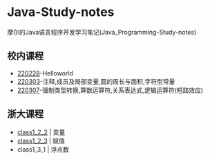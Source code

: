 # Java-Study-notes
摩尔的Java语言程序开发学习笔记(Java_Programming-Study-notes)

## 校内课程
* [220228](https://github.com/mole9630/Java-Study-notes/tree/main/%E6%A0%A1%E5%86%85%E8%AF%BE%E7%A8%8B/220228-Helloworld)-Helloworld
* [220303](https://github.com/mole9630/Java-Study-notes/tree/main/%E6%A0%A1%E5%86%85%E8%AF%BE%E7%A8%8B/220303-%E6%B3%A8%E9%87%8A%2C%E6%88%90%E5%91%98%E5%8F%8A%E5%B1%80%E9%83%A8%E5%8F%98%E9%87%8F%2C%E5%9C%86%E7%9A%84%E5%91%A8%E9%95%BF%E4%B8%8E%E9%9D%A2%E7%A7%AF%2C%E5%AD%97%E7%AC%A6%E5%9E%8B%E5%B8%B8%E9%87%8F/charpter2)-注释,成员及局部变量,圆的周长与面积,字符型常量
* [220307]()-强制类型转换,算数运算符,关系表达式,逻辑运算符(短路效应)

## 浙大课程
* [class1_2_2](https://github.com/mole9630/Java-Study-notes/blob/main/%E6%B5%99%E5%A4%A7%E8%AF%BE%E7%A8%8B/class1_2_2.java) | 变量
* [class1_2_3](https://github.com/mole9630/Java-Study-notes/blob/main/%E6%B5%99%E5%A4%A7%E8%AF%BE%E7%A8%8B/class1_2_3.java) | 赋值
* class1_3_1 | 浮点数
